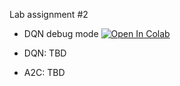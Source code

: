 Lab assignment #2

* DQN debug mode
[![Open In Colab](https://colab.research.google.com/assets/colab-badge.svg)](https://colab.research.google.com/github/ml-mipt/ml-mipt/blob/advanced/homeworks/Lab2_RL/Lab2_DQN_debug.ipynb)

* DQN: TBD

* A2C: TBD
